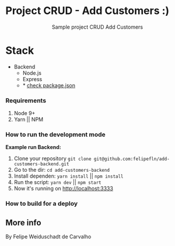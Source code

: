 # Project CRUD - Add Customers :)

<p align="center">
Sample project CRUD Add Customers


# Stack

- Backend
  - Node.js
  - Express
  - \* [check package.json](/backend/package.json)

### Requirements

1. Node 9+
2. Yarn || NPM

### How to run the development mode
<step-by-step>

**Example run Backend:**
1. Clone your repository `git clone git@github.com:felipefln/add-customers-backend.git`
2. Go to the dir: `cd add-customers-backend`
3. Install dependen: `yarn install` || `npm install`
4. Run the script: `yarn dev` || `npm start`
5. Now it's running on [http://localhost:3333](http://localhost:3333)


### How to build for a deploy

<step-by-step>


## More info

By Felipe Weiduschadt de Carvalho
